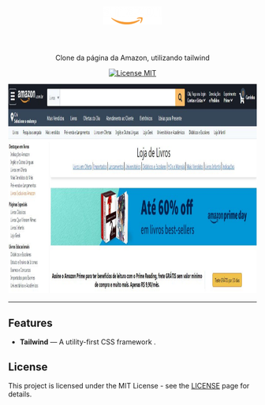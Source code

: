 <h1 align="center">
<br>
  <img src="src/img/amazon_logo.png" alt="Amazon" width="120">
<br>
<br>

</h1>

<p align="center">Clone da página da Amazon, utilizando tailwind</p>

<p align="center">
  <a href="https://opensource.org/licenses/MIT">
    <img src="https://img.shields.io/badge/License-MIT-blue.svg" alt="License MIT">
  </a>
</p>


<div>
  <img src="src/img/capt.JPG" alt="demo" height="425">
 
</div>

<hr />

## Features

-  **Tailwind** — A utility-first CSS framework .


## License

This project is licensed under the MIT License - see the [LICENSE](https://opensource.org/licenses/MIT) page for details.